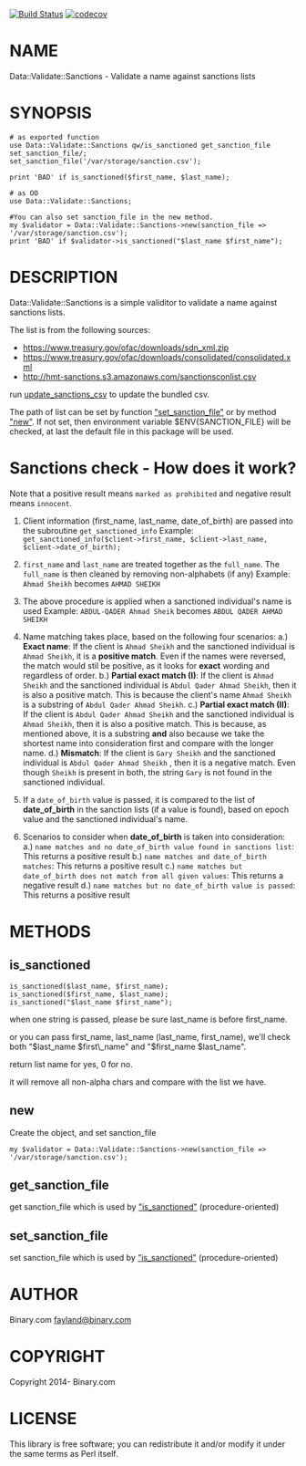 [![Build Status](https://travis-ci.org/binary-com/perl-Data-Validate-Sanctions.svg?branch=master)](https://travis-ci.org/binary-com/perl-Data-Validate-Sanctions)
[![codecov](https://codecov.io/gh/binary-com/perl-Data-Validate-Sanctions/branch/master/graph/badge.svg)](https://codecov.io/gh/binary-com/perl-Data-Validate-Sanctions)

# NAME

Data::Validate::Sanctions - Validate a name against sanctions lists

# SYNOPSIS

    # as exported function
    use Data::Validate::Sanctions qw/is_sanctioned get_sanction_file set_sanction_file/;
    set_sanction_file('/var/storage/sanction.csv');

    print 'BAD' if is_sanctioned($first_name, $last_name);

    # as OO
    use Data::Validate::Sanctions;

    #You can also set sanction_file in the new method.
    my $validator = Data::Validate::Sanctions->new(sanction_file => '/var/storage/sanction.csv');
    print 'BAD' if $validator->is_sanctioned("$last_name $first_name");

# DESCRIPTION

Data::Validate::Sanctions is a simple validitor to validate a name against sanctions lists.

The list is from the following sources:

- https://www.treasury.gov/ofac/downloads/sdn_xml.zip
- https://www.treasury.gov/ofac/downloads/consolidated/consolidated.xml
- http://hmt-sanctions.s3.amazonaws.com/sanctionsconlist.csv

run [update\_sanctions\_csv](https://metacpan.org/pod/update_sanctions_csv) to update the bundled csv.

The path of list can be set by function ["set\_sanction\_file"](#set_sanction_file) or by method ["new"](#new). If not set, then environment variable $ENV{SANCTION\_FILE} will be checked, at last
the default file in this package will be used.

# Sanctions check - How does it work?

Note that a positive result means `marked as prohibited` and negative result means `innocent`.

1. Client information (first_name, last_name, date_of_birth) are passed into the subroutine `get_sanctioned_info`
Example: `get_sanctioned_info($client->first_name, $client->last_name, $client->date_of_birth);`

2. `first_name` and `last_name` are treated together as the `full_name`. The `full_name` is then cleaned by removing non-alphabets (if any)
Example: `Ahmad Sheikh` becomes `AHMAD SHEIKH`

3. The above procedure is applied when a sanctioned individual's name is used
Example: `ABDUL-QADER Ahmad Sheik` becomes `ABDUL QADER AHMAD SHEIKH`

4. Name matching takes place, based on the following four scenarios:
a.) **Exact name**: If the client is `Ahmad Sheikh` and the sanctioned individual is `Ahmad Sheikh`, it is a **positive match**. Even if the names were reversed, the match would stil be positive, as it looks for **exact** wording and regardless of order.
b.) **Partial exact match (I)**: If the client is `Ahmad Sheikh` and the sanctioned individual is `Abdul Qader Ahmad Sheikh`, then it is also a positive match. This is because the client's name `Ahmad Sheikh` is a substring of `Abdul Qader Ahmad Sheikh`.
c.) **Partial exact match (II)**: If the client is `Abdul Qader Ahmad Sheikh` and the sanctioned individual is `Ahmad Sheikh`, then it is also a positive match. This is because, as mentioned above, it is a substring **and** also because we take the shortest name into consideration first and compare with the longer name.
d.) **Mismatch**: If the client is `Gary Sheikh` and the sanctioned individual is `Abdul Qader Ahmad Sheikh` , then it is a negative match. Even though `Sheikh` is present in both, the string `Gary` is not found in the sanctioned individual.

5. If a `date_of_birth` value is passed, it is compared to the list of **date_of_birth** in the sanction lists (if a value is found), based on epoch value and the sanctioned individual's name.

6. Scenarios to consider when **date_of_birth** is taken into consideration:
a.) `name matches and no date_of_birth value found in sanctions list`: This returns a positive result
b.) `name matches and date_of_birth matches`: This returns a positive result
c.) `name matches but date_of_birth does not match from all given values`: This returns a negative result 
d.) `name matches but no date_of_birth value is passed`: This returns a positive result

# METHODS

## is\_sanctioned

    is_sanctioned($last_name, $first_name);
    is_sanctioned($first_name, $last_name);
    is_sanctioned("$last_name $first_name");

when one string is passed, please be sure last\_name is before first\_name.

or you can pass first\_name, last\_name (last\_name, first\_name), we'll check both "$last\_name $first\_name" and "$first\_name $last\_name".

return list name for yes, 0 for no.

it will remove all non-alpha chars and compare with the list we have.

## new

Create the object, and set sanction\_file

    my $validator = Data::Validate::Sanctions->new(sanction_file => '/var/storage/sanction.csv');

## get\_sanction\_file

get sanction\_file which is used by ["is\_sanctioned"](#is_sanctioned) (procedure-oriented)

## set\_sanction\_file

set sanction\_file which is used by ["is\_sanctioned"](#is_sanctioned) (procedure-oriented)

# AUTHOR

Binary.com <fayland@binary.com>

# COPYRIGHT

Copyright 2014- Binary.com

# LICENSE

This library is free software; you can redistribute it and/or modify
it under the same terms as Perl itself.
